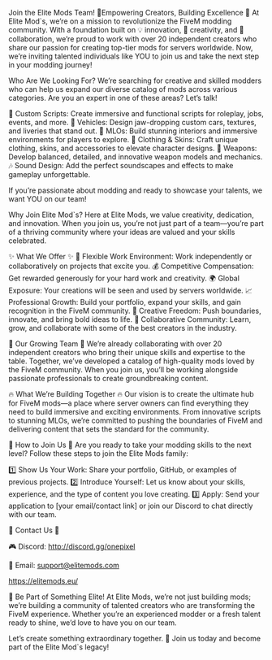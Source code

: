 Join the Elite Mods Team! 
💎Empowering Creators, Building Excellence 💎
At Elite Mod`s, we’re on a mission to revolutionize the FiveM modding community. With a foundation built on 💡 innovation, 🎨 creativity, and 🤝 collaboration, we’re proud to work with over 20 independent creators who share our passion for creating top-tier mods for servers worldwide. Now, we’re inviting talented individuals like YOU to join us and take the next step in your modding journey!

Who Are We Looking For?
We’re searching for creative and skilled modders who can help us expand our diverse catalog of mods across various categories. Are you an expert in one of these areas? Let’s talk!

🔧 Custom Scripts: Create immersive and functional scripts for roleplay, jobs, events, and more.
🚗 Vehicles: Design jaw-dropping custom cars, textures, and liveries that stand out.
🏢 MLOs: Build stunning interiors and immersive environments for players to explore.
👗 Clothing & Skins: Craft unique clothing, skins, and accessories to elevate character designs.
🔫 Weapons: Develop balanced, detailed, and innovative weapon models and mechanics.
🎶 Sound Design: Add the perfect soundscapes and effects to make gameplay unforgettable.

If you’re passionate about modding and ready to showcase your talents, we want YOU on our team!

Why Join Elite Mod`s?
Here at Elite Mods, we value creativity, dedication, and innovation. When you join us, you’re not just part of a team—you’re part of a thriving community where your ideas are valued and your skills celebrated.

✨ What We Offer ✨
🎯 Flexible Work Environment: Work independently or collaboratively on projects that excite you.
💰 Competitive Compensation: Get rewarded generously for your hard work and creativity.
🌍 Global Exposure: Your creations will be seen and used by servers worldwide.
📈 Professional Growth: Build your portfolio, expand your skills, and gain recognition in the FiveM community.
🎨 Creative Freedom: Push boundaries, innovate, and bring bold ideas to life.
🤝 Collaborative Community: Learn, grow, and collaborate with some of the best creators in the industry.

🌌 Our Growing Team 🌌 
We’re already collaborating with over 20 independent creators who bring their unique skills and expertise to the table. Together, we’ve developed a catalog of high-quality mods loved by the FiveM community. When you join us, you’ll be working alongside passionate professionals to create groundbreaking content.

🔥 What We’re Building Together 🔥
Our vision is to create the ultimate hub for FiveM mods—a place where server owners can find everything they need to build immersive and exciting environments. From innovative scripts to stunning MLOs, we’re committed to pushing the boundaries of FiveM and delivering content that sets the standard for the community.

📩 How to Join Us 📩
Are you ready to take your modding skills to the next level? Follow these steps to join the Elite Mods family:

1️⃣ Show Us Your Work: Share your portfolio, GitHub, or examples of previous projects.
2️⃣ Introduce Yourself: Let us know about your skills, experience, and the type of content you love creating.
3️⃣ Apply: Send your application to [your email/contact link] or join our Discord to chat directly with our team.

💌 Contact Us 💌

🎮 Discord: http://discord.gg/onepixel

📧 Email: support@elitemods.com

https://elitemods.eu/

💎 Be Part of Something Elite!
At Elite Mods, we’re not just building mods; we’re building a community of talented creators who are transforming the FiveM experience. Whether you’re an experienced modder or a fresh talent ready to shine, we’d love to have you on our team.

Let’s create something extraordinary together. 💜 Join us today and become part of the Elite Mod`s legacy!
